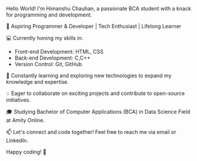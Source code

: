  Hello World! I'm Himanshu Chauhan, a passionate BCA student with a knack for programming and development.

🚀 Aspiring Programmer & Developer | Tech Enthusiast | Lifelong Learner

💻 Currently honing my skills in:
   - Front-end Development: HTML, CSS
   - Back-end Development: C,C++
   - Version Control: Git, GitHub

🌱 Constantly learning and exploring new technologies to expand my knowledge and expertise.

💡 Eager to collaborate on exciting projects and contribute to open-source initiatives.

🎓 Studying Bachelor of Computer Applications (BCA) in Data Science Field at Amity Online.

📫 Let's connect and code together! Feel free to reach me via email or LinkedIn.


Happy coding! 🚀
